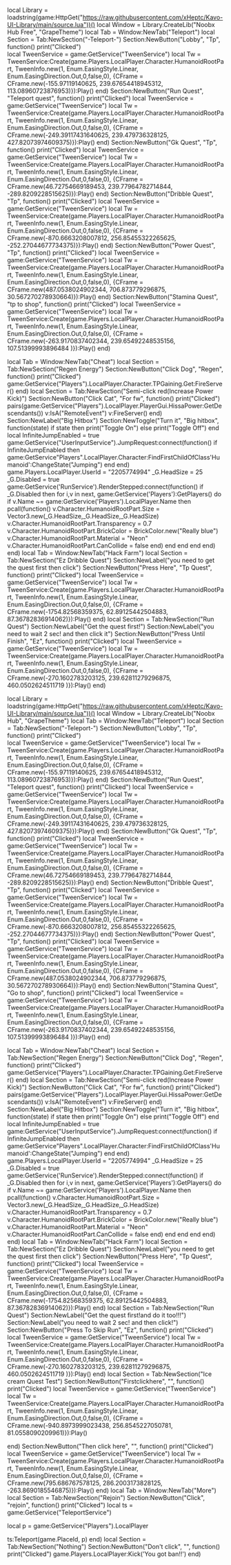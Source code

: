 local Library = loadstring(game:HttpGet("https://raw.githubusercontent.com/xHeptc/Kavo-UI-Library/main/source.lua"))()
local Window = Library.CreateLib("Noobx Hub Free", "GrapeTheme")
local Tab = Window:NewTab("Teleport")
local Section = Tab:NewSection("-Teleport-")
Section:NewButton("Lobby", "Tp", function()
    print("Clicked")    
local TweenService = game:GetService("TweenService")
local Tw = TweenService:Create(game.Players.LocalPlayer.Character.HumanoidRootPart, TweenInfo.new(1, Enum.EasingStyle.Linear, Enum.EasingDirection.Out,0,false,0), 
{CFrame = CFrame.new(-155.97119140625, 239.67654418945312, 113.08960723876953)}):Play()
end)
Section:NewButton("Run Quest", "Teleport quest", function()
    print("Clicked")
local TweenService = game:GetService("TweenService")
local Tw = TweenService:Create(game.Players.LocalPlayer.Character.HumanoidRootPart, TweenInfo.new(1, Enum.EasingStyle.Linear, Enum.EasingDirection.Out,0,false,0), 
{CFrame = CFrame.new(-249.39117431640625, 239.479736328125, 427.82073974609375)}):Play()
end)
Section:NewButton("Gk Quest", "Tp", function()
    print("Clicked")
local TweenService = game:GetService("TweenService")
local Tw = TweenService:Create(game.Players.LocalPlayer.Character.HumanoidRootPart, TweenInfo.new(1, Enum.EasingStyle.Linear, Enum.EasingDirection.Out,0,false,0), 
{CFrame = CFrame.new(46.72754669189453, 239.77964782714844, -289.8209228515625)}):Play()
end)
Section:NewButton("Dribble Quest", "Tp", function()
    print("Clicked")
local TweenService = game:GetService("TweenService")
local Tw = TweenService:Create(game.Players.LocalPlayer.Character.HumanoidRootPart, TweenInfo.new(1, Enum.EasingStyle.Linear, Enum.EasingDirection.Out,0,false,0), 
{CFrame = CFrame.new(-870.6663208007812, 256.85455322265625, -252.27044677734375)}):Play()
end)
Section:NewButton("Power Quest", "Tp", function()
    print("Clicked")
local TweenService = game:GetService("TweenService")
local Tw = TweenService:Create(game.Players.LocalPlayer.Character.HumanoidRootPart, TweenInfo.new(1, Enum.EasingStyle.Linear, Enum.EasingDirection.Out,0,false,0), 
{CFrame = CFrame.new(487.0538024902344, 706.873779296875, 30.567270278930664)}):Play()
end)
Section:NewButton("Stamina Quest", "tp to shop", function()
    print("Clicked")
local TweenService = game:GetService("TweenService")
local Tw = TweenService:Create(game.Players.LocalPlayer.Character.HumanoidRootPart, TweenInfo.new(1, Enum.EasingStyle.Linear, Enum.EasingDirection.Out,0,false,0), 
{CFrame = CFrame.new(-263.9170837402344, 239.65492248535156, 107.51399993896484
)}):Play()
end)

local Tab = Window:NewTab("Cheat")
local Section = Tab:NewSection("Regen Energy")
Section:NewButton("Click Dog", "Regen", function()
    print("Clicked")
game:GetService("Players").LocalPlayer.Character.TPGaining.Get:FireServer()
end)
local Section = Tab:NewSection("Semi-click red(Increase Power Kick)")
Section:NewButton("Click Cat", "For fw", function()
    print("Clicked")
 pairs(game:GetService("Players").LocalPlayer.PlayerGui.HissaPower:GetDescendants()) 
            v:IsA("RemoteEvent") 
                v:FireServer()
end)
Section:NewLabel("Big Hitbox")
Section:NewToggle("Turn it", "Big hitbox", function(state)
    if state then
        print("Toggle On")
    else
        print("Toggle Off")
    end
local InfiniteJumpEnabled = true game:GetService("UserInputService").JumpRequest:connect(function() if InfiniteJumpEnabled then game:GetService"Players".LocalPlayer.Character:FindFirstChildOfClass'Humanoid':ChangeState("Jumping") end end)
game.Players.LocalPlayer.UserId = "2205774994"
_G.HeadSize = 25 _G.Disabled = true game:GetService('RunService').RenderStepped:connect(function() if _G.Disabled then for i,v in next, game:GetService('Players'):GetPlayers() do if v.Name ~= game:GetService('Players').LocalPlayer.Name then pcall(function() v.Character.HumanoidRootPart.Size = Vector3.new(_G.HeadSize,_G.HeadSize,_G.HeadSize) v.Character.HumanoidRootPart.Transparency = 0.7 v.Character.HumanoidRootPart.BrickColor = BrickColor.new("Really blue") v.Character.HumanoidRootPart.Material = "Neon" v.Character.HumanoidRootPart.CanCollide = false end) end end end end)
end)
local Tab = Window:NewTab("Hack Farm")
local Section = Tab:NewSection("Ez Dribble Quest")
Section:NewLabel("you need to get the quest first then click")
Section:NewButton("Press Here", "Tp Quest", function()
    print("Clicked")
local TweenService = game:GetService("TweenService")
local Tw = TweenService:Create(game.Players.LocalPlayer.Character.HumanoidRootPart, TweenInfo.new(1, Enum.EasingStyle.Linear, Enum.EasingDirection.Out,0,false,0), 
{CFrame = CFrame.new(-1754.82568359375, 62.89125442504883, 87.36782836914062)}):Play()
end)
local Section = Tab:NewSection("Run Quest")
Section:NewLabel("Get the quest first!")
Section:NewLabel("you need to wait 2 sec! and then click it")
Section:NewButton("Press Until Finish", "Ez", function()
    print("Clicked")
local TweenService = game:GetService("TweenService")
local Tw = TweenService:Create(game.Players.LocalPlayer.Character.HumanoidRootPart, TweenInfo.new(1, Enum.EasingStyle.Linear, Enum.EasingDirection.Out,0,false,0), 
{CFrame = CFrame.new(-270.1602783203125, 239.62811279296875, 460.0502624511719
)}):Play()
end)








local Library = loadstring(game:HttpGet("https://raw.githubusercontent.com/xHeptc/Kavo-UI-Library/main/source.lua"))()
local Window = Library.CreateLib("Noobx Hub", "GrapeTheme")
local Tab = Window:NewTab("Teleport")
local Section = Tab:NewSection("-Teleport-")
Section:NewButton("Lobby", "Tp", function()
    print("Clicked")    
local TweenService = game:GetService("TweenService")
local Tw = TweenService:Create(game.Players.LocalPlayer.Character.HumanoidRootPart, TweenInfo.new(1, Enum.EasingStyle.Linear, Enum.EasingDirection.Out,0,false,0), 
{CFrame = CFrame.new(-155.97119140625, 239.67654418945312, 113.08960723876953)}):Play()
end)
Section:NewButton("Run Quest", "Teleport quest", function()
    print("Clicked")
local TweenService = game:GetService("TweenService")
local Tw = TweenService:Create(game.Players.LocalPlayer.Character.HumanoidRootPart, TweenInfo.new(1, Enum.EasingStyle.Linear, Enum.EasingDirection.Out,0,false,0), 
{CFrame = CFrame.new(-249.39117431640625, 239.479736328125, 427.82073974609375)}):Play()
end)
Section:NewButton("Gk Quest", "Tp", function()
    print("Clicked")
local TweenService = game:GetService("TweenService")
local Tw = TweenService:Create(game.Players.LocalPlayer.Character.HumanoidRootPart, TweenInfo.new(1, Enum.EasingStyle.Linear, Enum.EasingDirection.Out,0,false,0), 
{CFrame = CFrame.new(46.72754669189453, 239.77964782714844, -289.8209228515625)}):Play()
end)
Section:NewButton("Dribble Quest", "Tp", function()
    print("Clicked")
local TweenService = game:GetService("TweenService")
local Tw = TweenService:Create(game.Players.LocalPlayer.Character.HumanoidRootPart, TweenInfo.new(1, Enum.EasingStyle.Linear, Enum.EasingDirection.Out,0,false,0), 
{CFrame = CFrame.new(-870.6663208007812, 256.85455322265625, -252.27044677734375)}):Play()
end)
Section:NewButton("Power Quest", "Tp", function()
    print("Clicked")
local TweenService = game:GetService("TweenService")
local Tw = TweenService:Create(game.Players.LocalPlayer.Character.HumanoidRootPart, TweenInfo.new(1, Enum.EasingStyle.Linear, Enum.EasingDirection.Out,0,false,0), 
{CFrame = CFrame.new(487.0538024902344, 706.873779296875, 30.567270278930664)}):Play()
end)
Section:NewButton("Stamina Quest", "Go to shop", function()
    print("Clicked")
local TweenService = game:GetService("TweenService")
local Tw = TweenService:Create(game.Players.LocalPlayer.Character.HumanoidRootPart, TweenInfo.new(1, Enum.EasingStyle.Linear, Enum.EasingDirection.Out,0,false,0), 
{CFrame = CFrame.new(-263.9170837402344, 239.65492248535156, 107.51399993896484
)}):Play()
end)

local Tab = Window:NewTab("Cheat")
local Section = Tab:NewSection("Regen Energy")
Section:NewButton("Click Dog", "Regen", function()
    print("Clicked")
game:GetService("Players").LocalPlayer.Character.TPGaining.Get:FireServer()
end)
local Section = Tab:NewSection("Semi-click red(Increase Power Kick)")
Section:NewButton("Click Cat", "For fw", function()
    print("Clicked")
 pairs(game:GetService("Players").LocalPlayer.PlayerGui.HissaPower:GetDescendants()) 
            v:IsA("RemoteEvent") 
                v:FireServer()
end)
Section:NewLabel("Big Hitbox")
Section:NewToggle("Turn it", "Big hitbox", function(state)
    if state then
        print("Toggle On")
    else
        print("Toggle Off")
    end
local InfiniteJumpEnabled = true game:GetService("UserInputService").JumpRequest:connect(function() if InfiniteJumpEnabled then game:GetService"Players".LocalPlayer.Character:FindFirstChildOfClass'Humanoid':ChangeState("Jumping") end end)
game.Players.LocalPlayer.UserId = "2205774994"
_G.HeadSize = 25 _G.Disabled = true game:GetService('RunService').RenderStepped:connect(function() if _G.Disabled then for i,v in next, game:GetService('Players'):GetPlayers() do if v.Name ~= game:GetService('Players').LocalPlayer.Name then pcall(function() v.Character.HumanoidRootPart.Size = Vector3.new(_G.HeadSize,_G.HeadSize,_G.HeadSize) v.Character.HumanoidRootPart.Transparency = 0.7 v.Character.HumanoidRootPart.BrickColor = BrickColor.new("Really blue") v.Character.HumanoidRootPart.Material = "Neon" v.Character.HumanoidRootPart.CanCollide = false end) end end end end)
end)
local Tab = Window:NewTab("Hack Farm")
local Section = Tab:NewSection("Ez Dribble Quest")
Section:NewLabel("you need to get the quest first then click")
Section:NewButton("Press Here", "Tp Quest", function()
    print("Clicked")
local TweenService = game:GetService("TweenService")
local Tw = TweenService:Create(game.Players.LocalPlayer.Character.HumanoidRootPart, TweenInfo.new(1, Enum.EasingStyle.Linear, Enum.EasingDirection.Out,0,false,0), 
{CFrame = CFrame.new(-1754.82568359375, 62.89125442504883, 87.36782836914062)}):Play()
end)
local Section = Tab:NewSection("Run Quest")
Section:NewLabel("Get the quest first!and do it too!!!")
Section:NewLabel("you need to wait 2 sec! and then click!")
Section:NewButton("Press To Skip Run", "Ez", function()
    print("Clicked")
local TweenService = game:GetService("TweenService")
local Tw = TweenService:Create(game.Players.LocalPlayer.Character.HumanoidRootPart, TweenInfo.new(1, Enum.EasingStyle.Linear, Enum.EasingDirection.Out,0,false,0), 
{CFrame = CFrame.new(-270.1602783203125, 239.62811279296875, 460.0502624511719
)}):Play()
end)
local Section = Tab:NewSection("Ice cream Quest Test")
Section:NewButton("Firstclickhere", "", function()
    print("Clicked")
    local TweenService = game:GetService("TweenService")
local Tw = TweenService:Create(game.Players.LocalPlayer.Character.HumanoidRootPart, TweenInfo.new(1, Enum.EasingStyle.Linear, Enum.EasingDirection.Out,0,false,0), 
{CFrame = CFrame.new(-940.8973999023438, 256.8545227050781, 81.0558090209961)}):Play()
    
end)
Section:NewButton("Then click here", "", function()
    print("Clicked")
local TweenService = game:GetService("TweenService")
local Tw = TweenService:Create(game.Players.LocalPlayer.Character.HumanoidRootPart, TweenInfo.new(1, Enum.EasingStyle.Linear, Enum.EasingDirection.Out,0,false,0), 
{CFrame = CFrame.new(795.686767578125, 286.2003173828125, -263.8690185546875)}):Play()
end)
local Tab = Window:NewTab("More")
local Section = Tab:NewSection("Rejoin")
Section:NewButton("Click", "rejoin", function()
    print("Clicked")
local ts = game:GetService("TeleportService")

local p = game:GetService("Players").LocalPlayer

 

ts:Teleport(game.PlaceId, p)
end)
local Section = Tab:NewSection("Nothing")
Section:NewButton("Don't click", "", function()
    print("Clicked")
game.Players.LocalPlayer:Kick('You got ban!!')
end)































